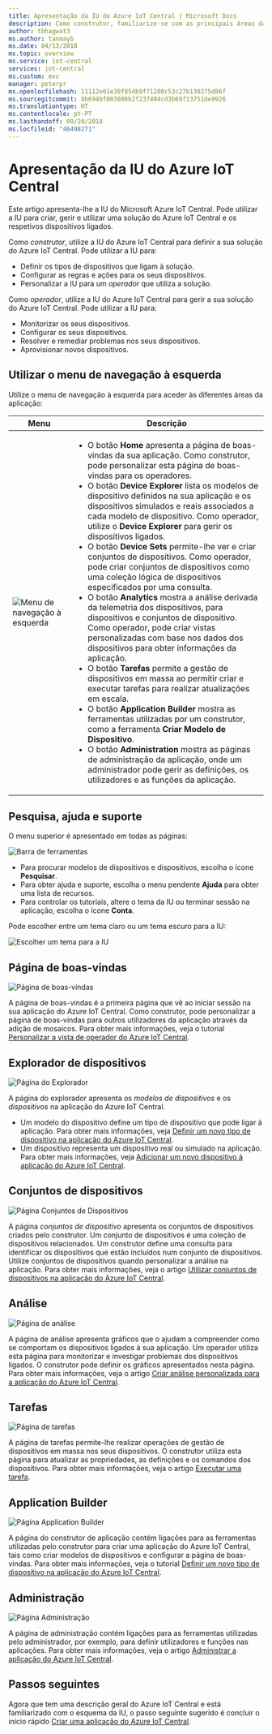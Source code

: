 ```yaml
---
title: Apresentação da IU do Azure IoT Central | Microsoft Docs
description: Como construtor, familiarize-se com as principais áreas da IU do Azure IoT Central que utiliza para criar uma solução de IoT.
author: tbhagwat3
ms.author: tanmayb
ms.date: 04/13/2018
ms.topic: overview
ms.service: iot-central
services: iot-central
ms.custom: mvc
manager: peterpr
ms.openlocfilehash: 11112e01e38f85db9f71280c53c27b130275d86f
ms.sourcegitcommit: 8b694bf803806b2f237494cd3b69f13751de9926
ms.translationtype: HT
ms.contentlocale: pt-PT
ms.lasthandoff: 09/20/2018
ms.locfileid: "46498271"
---
```

# <a name="take-a-tour-of-the-azure-iot-central-ui"></a>Apresentação da IU do Azure IoT Central

Este artigo apresenta-lhe a IU do Microsoft Azure IoT Central. Pode utilizar a IU para criar, gerir e utilizar uma solução do Azure IoT Central e os respetivos dispositivos ligados.

Como _construtor_, utilize a IU do Azure IoT Central para definir a sua solução do Azure IoT Central. Pode utilizar a IU para:

- Definir os tipos de dispositivos que ligam à solução.
- Configurar as regras e ações para os seus dispositivos.
- Personalizar a IU para um _operador_ que utiliza a solução.

Como _operador_, utilize a IU do Azure IoT Central para gerir a sua solução do Azure IoT Central. Pode utilizar a IU para:

- Monitorizar os seus dispositivos.
- Configurar os seus dispositivos.
- Resolver e remediar problemas nos seus dispositivos.
- Aprovisionar novos dispositivos.

## <a name="use-the-left-navigation-menu"></a>Utilizar o menu de navegação à esquerda

Utilize o menu de navegação à esquerda para aceder às diferentes áreas da aplicação:

| Menu | Descrição |
| ---- | ----------- |
| ![Menu de navegação à esquerda](media/overview-iot-central-tour/navigationbar.png) | <ul><li>O botão **Home** apresenta a página de boas-vindas da sua aplicação. Como construtor, pode personalizar esta página de boas-vindas para os operadores.</li><li>O botão **Device Explorer** lista os modelos de dispositivo definidos na sua aplicação e os dispositivos simulados e reais associados a cada modelo de dispositivo. Como operador, utilize o **Device Explorer** para gerir os dispositivos ligados.</li><li>O botão **Device Sets** permite-lhe ver e criar conjuntos de dispositivos. Como operador, pode criar conjuntos de dispositivos como uma coleção lógica de dispositivos especificados por uma consulta.</li><li>O botão **Analytics** mostra a análise derivada da telemetria dos dispositivos, para dispositivos e conjuntos de dispositivo. Como operador, pode criar vistas personalizadas com base nos dados dos dispositivos para obter informações da aplicação.</li><li>O botão **Tarefas** permite a gestão de dispositivos em massa ao permitir criar e executar tarefas para realizar atualizações em escala.</li><li>O botão **Application Builder** mostra as ferramentas utilizadas por um construtor, como a ferramenta **Criar Modelo de Dispositivo**.</li><li>O botão **Administration** mostra as páginas de administração da aplicação, onde um administrador pode gerir as definições, os utilizadores e as funções da aplicação.</li></ul> |

## <a name="search-help-and-support"></a>Pesquisa, ajuda e suporte

O menu superior é apresentado em todas as páginas:

![Barra de ferramentas](media/overview-iot-central-tour/toolbar.png)

- Para procurar modelos de dispositivos e dispositivos, escolha o ícone **Pesquisar**.
- Para obter ajuda e suporte, escolha o menu pendente **Ajuda** para obter uma lista de recursos.
- Para controlar os tutoriais, altere o tema da IU ou terminar sessão na aplicação, escolha o ícone **Conta**.

Pode escolher entre um tema claro ou um tema escuro para a IU:

![Escolher um tema para a IU](media/overview-iot-central-tour/themes.png)

## <a name="home-page"></a>Página de boas-vindas

![Página de boas-vindas](media/overview-iot-central-tour/homepage.png)

A página de boas-vindas é a primeira página que vê ao iniciar sessão na sua aplicação do Azure IoT Central. Como construtor, pode personalizar a página de boas-vindas para outros utilizadores da aplicação através da adição de mosaicos. Para obter mais informações, veja o tutorial [Personalizar a vista de operador do Azure IoT Central](tutorial-customize-operator.md).

## <a name="device-explorer"></a>Explorador de dispositivos

![Página do Explorador](media/overview-iot-central-tour/explorer.png)

A página do explorador apresenta os _modelos de dispositivos_ e os _dispositivos_ na aplicação do Azure IoT Central.

* Um modelo do dispositivo define um tipo de dispositivo que pode ligar à aplicação. Para obter mais informações, veja [Definir um novo tipo de dispositivo na aplicação do Azure IoT Central](tutorial-define-device-type.md).
* Um dispositivo representa um dispositivo real ou simulado na aplicação. Para obter mais informações, veja [Adicionar um novo dispositivo à aplicação do Azure IoT Central](tutorial-add-device.md).

## <a name="device-sets"></a>Conjuntos de dispositivos

![Página Conjuntos de Dispositivos](media/overview-iot-central-tour/devicesets.png)

A página _conjuntos de dispositivo_ apresenta os conjuntos de dispositivos criados pelo construtor. Um conjunto de dispositivos é uma coleção de dispositivos relacionados. Um construtor define uma consulta para identificar os dispositivos que estão incluídos num conjunto de dispositivos. Utilize conjuntos de dispositivos quando personalizar a análise na aplicação. Para obter mais informações, veja o artigo [Utilizar conjuntos de dispositivos na aplicação do Azure IoT Central](howto-use-device-sets.md).

## <a name="analytics"></a>Análise

![Página de análise](media/overview-iot-central-tour/analytics.png)

A página de análise apresenta gráficos que o ajudam a compreender como se comportam os dispositivos ligados à sua aplicação. Um operador utiliza esta página para monitorizar e investigar problemas dos dispositivos ligados. O construtor pode definir os gráficos apresentados nesta página. Para obter mais informações, veja o artigo [Criar análise personalizada para a aplicação do Azure IoT Central](howto-create-analytics.md).

## <a name="jobs"></a>Tarefas

![Página de tarefas](media/overview-iot-central-tour/jobs.png)

A página de tarefas permite-lhe realizar operações de gestão de dispositivos em massa nos seus dispositivos. O construtor utiliza esta página para atualizar as propriedades, as definições e os comandos dos dispositivos. Para obter mais informações, veja o artigo [Executar uma tarefa](howto-run-a-job.md).

## <a name="application-builder"></a>Application Builder

![Página Application Builder](media/overview-iot-central-tour/applicationbuilder.png)

A página do construtor de aplicação contém ligações para as ferramentas utilizadas pelo construtor para criar uma aplicação do Azure IoT Central, tais como criar modelos de dispositivos e configurar a página de boas-vindas. Para obter mais informações, veja o tutorial [Definir um novo tipo de dispositivo na aplicação do Azure IoT Central](tutorial-define-device-type.md).

## <a name="administration"></a>Administração

![Página Administração](media/overview-iot-central-tour/administration.png)

A página de administração contém ligações para as ferramentas utilizadas pelo administrador, por exemplo, para definir utilizadores e funções nas aplicações. Para obter mais informações, veja o artigo [Administrar a aplicação do Azure IoT Central](howto-administer.md).

## <a name="next-steps"></a>Passos seguintes

Agora que tem uma descrição geral do Azure IoT Central e está familiarizado com o esquema da IU, o passo seguinte sugerido é concluir o início rápido [Criar uma aplicação do Azure IoT Central](quick-deploy-iot-central.md).